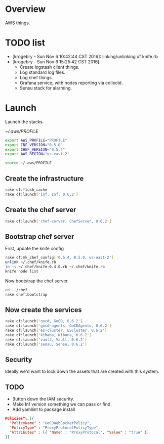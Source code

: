 # Overview

AWS things.

# TODO list

* [krogebry - Sun Nov  6 10:42:44 CST 2016]: linking/unlinking of knife.rb
* [krogebry - Sun Nov  6 15:25:42 CST 2016]: 
  * Create logstash client things.
  * Log standard log files.
  * Log chef things.
  * Grafana service, with nodes reporting via collectd.
  * Sensu stack for alarming.


# Launch

Launch the stacks.

*~/.aws/PROFILE*

```bash
export AWS_PROFILE="PROFILE"
export INF_VERSION="0.5.0" 
export CHEF_VERSION="0.5.4" 
export AWS_REGION="us-east-2"

source ~/.aws/PROFILE
```

## Create the infrastructure

```bash
rake cf:flush_cache
rake cf:launch['inf, Inf, 0.6.2']
```

## Create the chef server

```bash
rake cf:launch['chef-server, ChefServer, 0.6.2']
```

## Bootstrap chef server

First, update the knife config

```bash
rake cf:mk_chef_config['0.5.4, 0.5.0, us-east-2']
unlink ~/.chef/knife.rb
ln -s ~/.chef/knife-0.4.0.rb ~/.chef/knife.rb
knife node list
```

Now bootstrap the chef server.

```bash
cd ../chef
rake chef:bootstrap
```

## Now create the services

```bash
rake cf:launch['gocd, GoCD, 0.6.2']
rake cf:launch['gocd-agents, GoCDAgents, 0.6.2']
rake cf:launch['es-cluster, ESCluster, 0.6.2']
rake cf:launch['kibana, Kibana, 0.6.2']
rake cf:launch['vault, Vault, 0.6.2']
rake cf:launch['sensu, Sensu, 0.6.2']
```

## Security

Ideally we'd want to lock down the assets that are created with this system.

## TODO

* Button down the IAM security.
* Make Inf version something we can pass or find.
* Add yamllint to package install


```json
Policies": [{
  "PolicyName" : "GoCDWebSocketPolicy",
  "PolicyType" : "ProxyProtocolPolicyType",
  "Attributes" : [{ "Name" : "ProxyProtocol", "Value" : "true" }]
}]
```
